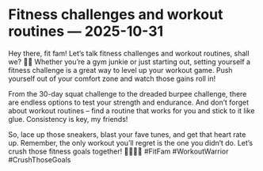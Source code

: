 # Fitness challenges and workout routines — 2025-10-31

Hey there, fit fam! Let’s talk fitness challenges and workout routines, shall we? 💪🏼 Whether you’re a gym junkie or just starting out, setting yourself a fitness challenge is a great way to level up your workout game. Push yourself out of your comfort zone and watch those gains roll in!

From the 30-day squat challenge to the dreaded burpee challenge, there are endless options to test your strength and endurance. And don’t forget about workout routines – find a routine that works for you and stick to it like glue. Consistency is key, my friends!

So, lace up those sneakers, blast your fave tunes, and get that heart rate up. Remember, the only workout you’ll regret is the one you didn’t do. Let’s crush those fitness goals together! 🏋🏼‍♀️💦 #FitFam #WorkoutWarrior #CrushThoseGoals